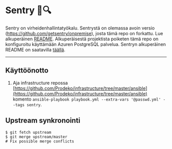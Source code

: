 # Sentry :bug::mag:

Sentry on virheidenhallintatyökalu. Sentrystä on olemassa avoin versio (<https://github.com/getsentry/onpremise>), josta tämä repo on forkattu. Lue alkuperäinen [README](https://github.com/getsentry/onpremise/blob/master/README.md). Alkuperäisestä projektista poiketen tämä repo on konfiguroitu käyttämään Azuren PostgreSQL palvelua. Sentryn alkuperäinen README on saatavilla [täällä](https://github.com/getsentry/onpremise/blob/master/README.md).

---

## Käyttöönotto

1. Aja infrastructure repossa [https://github.com/Prodeko/infrastructure/tree/master/ansible](https://github.com/Prodeko/infrastructure/tree/master/ansible) komento `ansible-playbook playbook.yml --extra-vars '@passwd.yml' --tags sentry`.

## Upstream synkronointi

```
$ git fetch upstream
$ git merge upstream/master
# Fix possible merge conflicts
```
